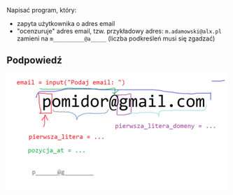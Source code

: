 Napisać program, który:

* zapyta użytkownika o adres email
* "ocenzuruje" adres email, tzw. przykładowy adres: `m.adamowski@alx.pl` zamieni na `m__________@a_____` (liczba podkreśleń musi się zgadzać)

## Podpowiedź

![podpowiedź](zadanie09-podpowiedz.png)
